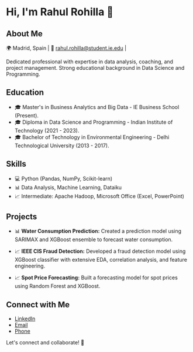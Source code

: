 # Hi, I'm Rahul Rohilla 👋

## About Me

🌍 Madrid, Spain | 📧 rahul.rohilla@student.ie.edu |

Dedicated professional with expertise in data analysis, coaching, and project management. Strong educational background in Data Science and Programming.

## Education

- 🎓 Master's in Business Analytics and Big Data - IE Business School (Present).
- 🎓 Diploma in Data Science and Programming - Indian Institute of Technology (2021 - 2023).
- 🎓 Bachelor of Technology in Environmental Engineering - Delhi Technological University (2013 - 2017).

## Skills

- 💻 Python (Pandas, NumPy, Scikit-learn)
- 📊 Data Analysis, Machine Learning, Dataiku
- 📈 Intermediate: Apache Hadoop, Microsoft Office (Excel, PowerPoint)

## Projects

- 📊 **Water Consumption Prediction:** Created a prediction model using SARIMAX and XGBoost ensemble to forecast water consumption.
  
- 📈 **IEEE CIS Fraud Detection:** Developed a fraud detection model using XGBoost classifier with extensive EDA, correlation analysis, and feature engineering.

- 📈 **Spot Price Forecasting:** Built a forecasting model for spot prices using Random Forest and XGBoost.

## Connect with Me

- [LinkedIn](https://www.linkedin.com/in/rahul-rohilla)
- [Email](mailto:rahul.rohilla@student.ie.edu)
- [Phone](tel:(+34)685433564)

Let's connect and collaborate! 🚀
